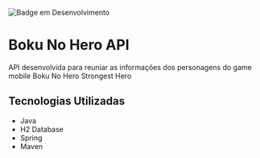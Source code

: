 ![Badge em Desenvolvimento](http://img.shields.io/static/v1?label=STATUS&message=EM%20DESENVOLVIMENTO&color=GREEN&style=for-the-badge)
<h1>Boku No Hero API</h1>
  API desenvolvida para reuniar as informações dos personagens do game mobile Boku No Hero Strongest Hero
<h2>Tecnologias Utilizadas</h2>
<ul>
  <li>Java</li>
  <li>H2 Database</li>
  <li>Spring</li>
  <li>Maven</li>
<ul>
